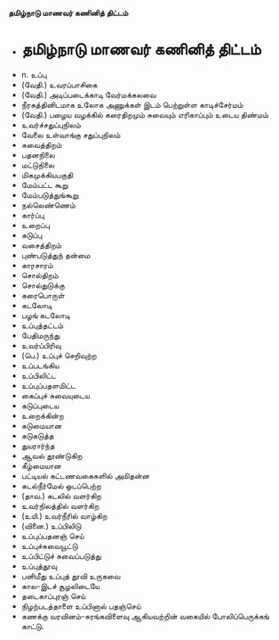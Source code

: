 **தமிழ்நாடு மாணவர் கணினித் திட்டம்**
- # தமிழ்நாடு மாணவர் கணினித் திட்டம்
- n. உப்பு
- (வேதி.) உவரப்பாசிகை
- (வேதி.) அடிப்படைக்காடி வேர்மக்கலவை
- நீரகத்தினிடமாக உலோக அணுக்கள் இடம் பெற்றுள்ள காடிச்சேர்மம்
- (வேதி.) பழைய வழக்கில் கரைதிறமும் சுவையும் எரிகாப்பும் உடைய திண்மம்
- உவர்ச்சதுப்புநிலம்
- வேலை உள்வாங்கு சதுப்புநிலம்
- சுவைத்திறம்
- பதனநிலை
- மட்டுநிலை
- மிகமுக்கியபகுதி
- மேம்பட்ட கூறு
- மேம்படுத்துங்கூறு
- நல்லெண்ணெம்
- கார்ப்பு
- உறைப்பு
- கடுப்பு
- வசைத்திறம்
- புண்படுத்துந் தன்மை
- காரசாரம்
- சொல்திறம்
- சொல்துடுக்கு
- கரைபொருள்
- கடலோடி
- பழங் கடலோடி
- உப்புத்தட்டம்
- பேதிமருந்து
- உவர்ப்பிரிவு
- (பெ.) உப்புச் செறிவுற்ற
- உப்படங்கிய
- உப்பிலிட்ட
- உப்புப்பதளமிட்ட
- கைப்புச் சுவையுடைய
- கடுப்புடைய
- உறைக்கின்ற
- கடுமையான
- கடுகடுத்த
- துயரார்ந்த
- ஆவல் தூண்டுகிற
- கீழ்மையான
- பட்டியல் கட்டணவகைகளில் அமிதன்ன
- கடல்நீர்மேல் ஒடப்பெற்ற
- (தாவ.) கடலில் வளர்கிற
- உவர்நிலத்தில் வளர்கிற
- (உயி.) உவர்நீரில் வாழ்கிற
- (வினை.) உப்பிலிடு
- உப்புப்பதனஞ் செய்
- உப்புச்சுவையூட்டு
- உப்பிட்டுச் சுவைப்படுத்து
- உப்புத்தூவு
- பனிமீது உப்புத் தூவி உருகவை
- கால-இடச் சூழலிடையே
- தடைகாப்புரஞ் செய்
- நிழற்படத்தாளை உப்பினால் பதஞ்செய்
- கணக்கு வரவினம்-சுரங்கவிளைவு ஆகியவற்றின் வகையில் போலிப்பெருக்கங் காட்டு.

